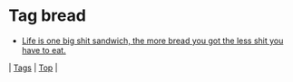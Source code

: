 <!--
title: Tag bread
date: 2020-06-28T15:26:59.574Z
tags:
-->
# Tag bread

 * [Life is one big shit sandwich, the more bread you got the less shit you have to eat.](86775307734.md)

| [Tags](tags.md) | [Top](index.md) |
